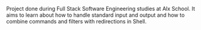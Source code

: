 Project done during Full Stack Software Engineering studies at Alx School. It aims to learn about how to handle standard input and output and how to combine commands and filters with redirections in Shell.
